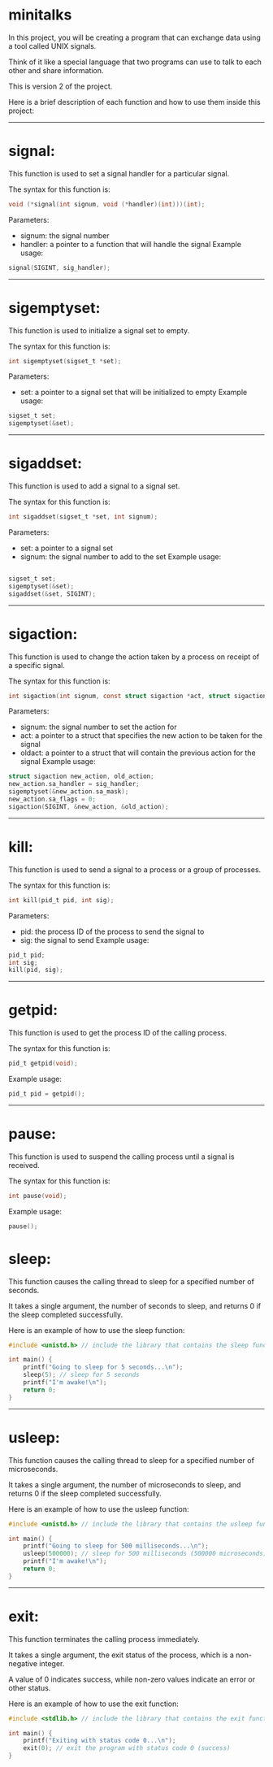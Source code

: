 # minitalks
In this project, you will be creating a program that can exchange data using a tool called UNIX signals.

Think of it like a special language that two programs can use to talk to each other and share information.

This is version 2 of the project.


Here is a brief description of each function and how to use them inside this project:

-----


# signal:
This function is used to set a signal handler for a particular signal.

The syntax for this function is:

```c
void (*signal(int signum, void (*handler)(int)))(int);
```
Parameters:

* signum: the signal number
* handler: a pointer to a function that will handle the signal
Example usage:

```c
signal(SIGINT, sig_handler);
```

-----


# sigemptyset:
This function is used to initialize a signal set to empty.

The syntax for this function is:

```c
int sigemptyset(sigset_t *set);
```
Parameters:

* set: a pointer to a signal set that will be initialized to empty
Example usage:

```c
sigset_t set;
sigemptyset(&set);
```

-----



# sigaddset:
This function is used to add a signal to a signal set.

The syntax for this function is:

```c
int sigaddset(sigset_t *set, int signum);
```
Parameters:

* set: a pointer to a signal set
* signum: the signal number to add to the set
Example usage:

```c

sigset_t set;
sigemptyset(&set);
sigaddset(&set, SIGINT);
```


-----


# sigaction:
This function is used to change the action taken by a process on receipt of a specific signal.

The syntax for this function is:

```c
int sigaction(int signum, const struct sigaction *act, struct sigaction *oldact);
```
Parameters:

* signum: the signal number to set the action for
* act: a pointer to a struct that specifies the new action to be taken for the signal
* oldact: a pointer to a struct that will contain the previous action for the signal
Example usage:

```c
struct sigaction new_action, old_action;
new_action.sa_handler = sig_handler;
sigemptyset(&new_action.sa_mask);
new_action.sa_flags = 0;
sigaction(SIGINT, &new_action, &old_action);
```


-----



# kill:
This function is used to send a signal to a process or a group of processes.

The syntax for this function is:

```c
int kill(pid_t pid, int sig);
```

Parameters:

* pid: the process ID of the process to send the signal to
* sig: the signal to send
Example usage:

```c
pid_t pid;
int sig;
kill(pid, sig);
```



----


# getpid:
This function is used to get the process ID of the calling process.

The syntax for this function is:

```c
pid_t getpid(void);
```


Example usage:

```c
pid_t pid = getpid();
```


----


# pause:
This function is used to suspend the calling process until a signal is received.

The syntax for this function is:

```c
int pause(void);
```


Example usage:

```c
pause();
```
# sleep:
This function causes the calling thread to sleep for a specified number of seconds.

It takes a single argument, the number of seconds to sleep, and returns 0 if the sleep completed successfully.


Here is an example of how to use the sleep function:

```c
#include <unistd.h> // include the library that contains the sleep function

int main() {
    printf("Going to sleep for 5 seconds...\n");
    sleep(5); // sleep for 5 seconds
    printf("I'm awake!\n");
    return 0;
}
````
------

# usleep:
This function causes the calling thread to sleep for a specified number of microseconds.

It takes a single argument, the number of microseconds to sleep, and returns 0 if the sleep completed successfully.


Here is an example of how to use the usleep function:

```c
#include <unistd.h> // include the library that contains the usleep function

int main() {
    printf("Going to sleep for 500 milliseconds...\n");
    usleep(500000); // sleep for 500 milliseconds (500000 microseconds)
    printf("I'm awake!\n");
    return 0;
}
```

----

# exit:
This function terminates the calling process immediately.

It takes a single argument, the exit status of the process, which is a non-negative integer.

A value of 0 indicates success, while non-zero values indicate an error or other status.


Here is an example of how to use the exit function:

```c
#include <stdlib.h> // include the library that contains the exit function

int main() {
    printf("Exiting with status code 0...\n");
    exit(0); // exit the program with status code 0 (success)
}
```
